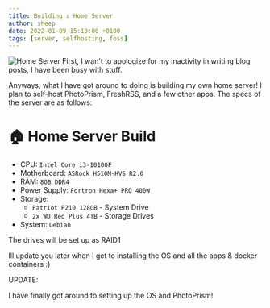 ```yaml
---
title: Building a Home Server
author: sheep
date: 2022-01-09 15:10:00 +0100
tags: [server, selfhosting, foss]
---
```


![Home Server](https://images.pexels.com/photos/1054397/pexels-photo-1054397.jpeg?auto=compress&cs=tinysrgb&h=750&w=1260)
First, I wan't to apologize for my inactivity in writing blog posts, I have been busy with stuff.

Anyways, what I have got around to doing is building my own home server!
I plan to self-host PhotoPrism, FreshRSS, and a few other apps. The specs of the server are as follows:

# 🏠 Home Server Build

* CPU: `Intel Core i3-10100F`
* Motherboard: `ASRock H510M-HVS R2.0`
* RAM: `8GB DDR4`
* Power Supply: `Fortron Hexa+ PRO 400W`
* Storage:
  * `Patriot P210 128GB` - System Drive	
  * `2x WD Red Plus 4TB` - Storage Drives
* System: `Debian`

The drives will be set up as RAID1

Ill update you later when I get to installing the OS and all the apps & docker containers :)

UPDATE:

I have finally got around to setting up the OS and PhotoPrism!
